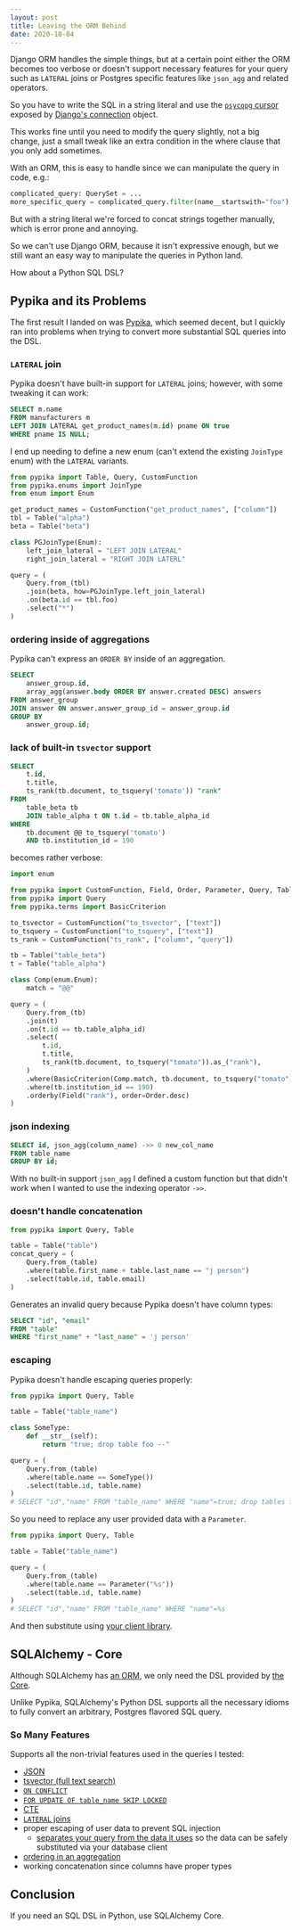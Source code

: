 ```yaml
---
layout: post
title: Leaving the ORM Behind
date: 2020-10-04
---
```


Django ORM handles the simple things, but at a certain point either the ORM
becomes too verbose or doesn't support necessary features for your query such
as `LATERAL` joins or Postgres specific features like `json_agg` and
related operators.

So you have to write the SQL in a string literal and use the [`psycopg`
cursor](https://www.psycopg.org/docs/cursor.html) exposed by [Django's
connection](https://docs.djangoproject.com/en/3.1/topics/db/sql/#executing-custom-sql-directly)
object.

This works fine until you need to modify the query slightly, not a big
change, just a small tweak like an extra condition in the where clause that
you only add sometimes.

With an ORM, this is easy to handle since we can manipulate the query in
code, e.g.:

```python
complicated_query: QuerySet = ...
more_specific_query = complicated_query.filter(name__startswith="foo")
```

But with a string literal we're forced to concat strings together manually,
which is error prone and annoying.

So we can't use Django ORM, because it isn't expressive enough, but we still
want an easy way to manipulate the queries in Python land.

How about a Python SQL DSL?

## Pypika and its Problems

The first result I landed on was [Pypika](https://pypika.readthedocs.io/),
which seemed decent, but I quickly ran into problems when trying to convert
more substantial SQL queries into the DSL.

### `LATERAL` join

Pypika doesn't have built-in support for `LATERAL` joins; however, with some
tweaking it can work:

```sql
SELECT m.name
FROM manufacturers m
LEFT JOIN LATERAL get_product_names(m.id) pname ON true
WHERE pname IS NULL;
```

I end up needing to define a new enum (can't extend the existing
`JoinType` enum) with the `LATERAL` variants.

```python
from pypika import Table, Query, CustomFunction
from pypika.enums import JoinType
from enum import Enum

get_product_names = CustomFunction("get_product_names", ["column"])
tbl = Table("alpha")
beta = Table("beta")

class PGJoinType(Enum):
    left_join_lateral = "LEFT JOIN LATERAL"
    right_join_lateral = "RIGHT JOIN LATERL"

query = (
    Query.from_(tbl)
    .join(beta, how=PGJoinType.left_join_lateral)
    .on(beta.id == tbl.foo)
    .select("*")
)
```

### ordering inside of aggregations

Pypika can't express an `ORDER BY` inside of an aggregation.

```sql
SELECT
    answer_group.id,
    array_agg(answer.body ORDER BY answer.created DESC) answers
FROM answer_group
JOIN answer ON answer.answer_group_id = answer_group.id
GROUP BY
    answer_group.id;
```

### lack of built-in `tsvector` support

```sql
SELECT
    t.id,
    t.title,
    ts_rank(tb.document, to_tsquery('tomato')) "rank"
FROM
    table_beta tb
    JOIN table_alpha t ON t.id = tb.table_alpha_id
WHERE
    tb.document @@ to_tsquery('tomato')
    AND tb.institution_id = 190
```

becomes rather verbose:

```python
import enum

from pypika import CustomFunction, Field, Order, Parameter, Query, Table
from pypika import Query
from pypika.terms import BasicCriterion

to_tsvector = CustomFunction("to_tsvector", ["text"])
to_tsquery = CustomFunction("to_tsquery", ["text"])
ts_rank = CustomFunction("ts_rank", ["column", "query"])

tb = Table("table_beta")
t = Table("table_alpha")

class Comp(enum.Enum):
    match = "@@"

query = (
    Query.from_(tb)
    .join(t)
    .on(t.id == tb.table_alpha_id)
    .select(
        t.id,
        t.title,
        ts_rank(tb.document, to_tsquery("tomato")).as_("rank"),
    )
    .where(BasicCriterion(Comp.match, tb.document, to_tsquery("tomato")))
    .where(tb.institution_id == 190)
    .orderby(Field("rank"), order=Order.desc)
)
```

### json indexing

```sql
SELECT id, json_agg(column_name) ->> 0 new_col_name
FROM table_name
GROUP BY id;
```

With no built-in support `json_agg` I defined a custom function but that
didn't work when I wanted to use the indexing operator `->>`.

### doesn't handle concatenation

```python
from pypika import Query, Table

table = Table("table")
concat_query = (
    Query.from_(table)
    .where(table.first_name + table.last_name == "j person")
    .select(table.id, table.email)
)
```

Generates an invalid query because Pypika doesn't have column types:

```sql
SELECT "id", "email"
FROM "table"
WHERE "first_name" + "last_name" = 'j person'
```

### escaping

Pypika doesn't handle escaping queries properly:

```python
from pypika import Query, Table

table = Table("table_name")

class SomeType:
    def __str__(self):
        return "true; drop table foo --"

query = (
    Query.from_(table)
    .where(table.name == SomeType())
    .select(table.id, table.name)
)
# SELECT "id","name" FROM "table_name" WHERE "name"=true; drop tables foo --
```

So you need to replace any user provided data with a `Parameter`.

```python
from pypika import Query, Table

table = Table("table_name")

query = (
    Query.from_(table)
    .where(table.name == Parameter("%s"))
    .select(table.id, table.name)
)
# SELECT "id","name" FROM "table_name" WHERE "name"=%s
```

And then substitute using [your client library](https://www.psycopg.org/docs/usage.html#passing-parameters-to-sql-queries).

## SQLAlchemy - Core

Although SQLAlchemy has [an
ORM](https://docs.sqlalchemy.org/en/13/orm/index.html), we only need the DSL
provided by [the Core](http://docs.sqlalchemy.org/en/latest/core/).

Unlike Pypika, SQLAlchemy's Python DSL supports all the necessary idioms to
fully convert an arbitrary, Postgres flavored SQL query.

### So Many Features

Supports all the non-trivial features used in the queries I tested:

- [JSON](https://docs.sqlalchemy.org/en/13/dialects/postgresql.html#sqlalchemy.dialects.postgresql.JSON)
- [tsvector (full text search)](https://docs.sqlalchemy.org/en/13/dialects/postgresql.html#full-text-search)
- [`ON CONFLICT`](https://docs.sqlalchemy.org/en/13/dialects/postgresql.html#insert-on-conflict-upsert)
- [`FOR UPDATE OF table_name SKIP LOCKED`](https://docs.sqlalchemy.org/en/13/core/selectable.html#sqlalchemy.sql.expression.Select.with_for_update)
- [CTE](https://docs.sqlalchemy.org/en/13/core/tutorial.html#common-table-expressions-cte)
- [`LATERAL` joins](https://docs.sqlalchemy.org/en/13/core/tutorial.html#lateral-selects)
- proper escaping of user data to prevent SQL injection
  - [separates your query from the data it uses](https://docs.sqlalchemy.org/en/13/core/tutorial.html#insert-expressions) so the data can be safely substituted via your database client
- [ordering in an aggregation](https://docs.sqlalchemy.org/en/13/dialects/postgresql.html#sqlalchemy.dialects.postgresql.aggregate_order_by)
- working concatenation since columns have proper types

## Conclusion

If you need an SQL DSL in Python, use SQLAlchemy Core.

